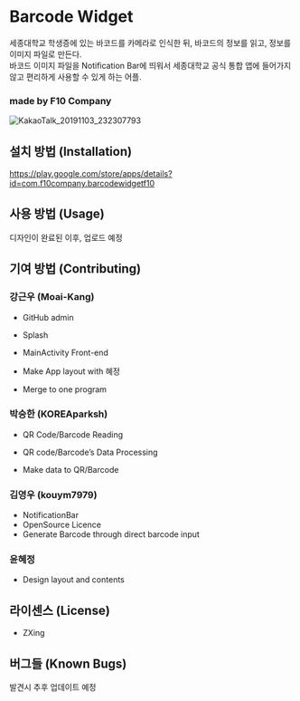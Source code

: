 # Barcode Widget
세종대학교 학생증에 있는 바코드를 카메라로 인식한 뒤, 바코드의 정보를 읽고, 정보를 이미지 파일로 만든다.  
바코드 이미지 파일을 Notification Bar에 띄워서 세종대학교 공식 통합 앱에 들어가지 않고 편리하게 사용할 수 있게 하는 어플.  


### made by F10 Company
![KakaoTalk_20191103_232307793](https://user-images.githubusercontent.com/52201658/68211378-ca376880-001a-11ea-8efb-4bb4f6e0a7da.png)
## 설치 방법 (Installation)

https://play.google.com/store/apps/details?id=com.f10company.barcodewidgetf10 
## 사용 방법 (Usage)
디자인이 완료된 이후, 업로드 예정

## 기여 방법 (Contributing)
### 강근우 (Moai-Kang)
- GitHub admin

- Splash 


- MainActivity Front-end


- Make App layout with 혜정


- Merge to one program 

### 박승한 (KOREAparksh)

- QR Code/Barcode Reading

- QR code/Barcode’s Data Processing

- Make data to QR/Barcode


### 김영우 (kouym7979)

- NotificationBar
- OpenSource Licence
- Generate Barcode through direct barcode input

### 윤혜정
- Design layout and contents 


## 라이센스 (License)
- ZXing


## 버그들 (Known Bugs)

발견시 추후 업데이트 예정
